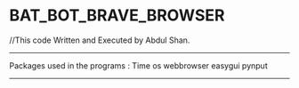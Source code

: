 # BAT_BOT_BRAVE_BROWSER

//This code Written and Executed by Abdul Shan.





------------------------------------------------------------------------------------------
Packages used in the programs :
  Time
  os
  webbrowser
  easygui
  pynput
  
-------------------------------------------------------------------------------------------
